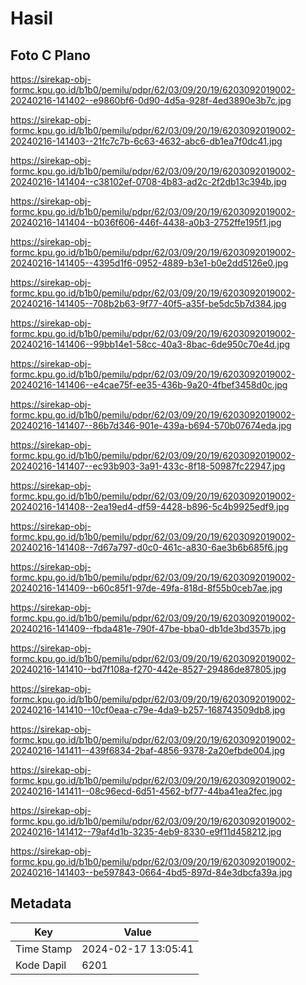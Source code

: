 # Hasil

## Foto C Plano

https://sirekap-obj-formc.kpu.go.id/b1b0/pemilu/pdpr/62/03/09/20/19/6203092019002-20240216-141402--e9860bf6-0d90-4d5a-928f-4ed3890e3b7c.jpg

https://sirekap-obj-formc.kpu.go.id/b1b0/pemilu/pdpr/62/03/09/20/19/6203092019002-20240216-141403--21fc7c7b-6c63-4632-abc6-db1ea7f0dc41.jpg

https://sirekap-obj-formc.kpu.go.id/b1b0/pemilu/pdpr/62/03/09/20/19/6203092019002-20240216-141404--c38102ef-0708-4b83-ad2c-2f2db13c394b.jpg

https://sirekap-obj-formc.kpu.go.id/b1b0/pemilu/pdpr/62/03/09/20/19/6203092019002-20240216-141404--b036f606-446f-4438-a0b3-2752ffe195f1.jpg

https://sirekap-obj-formc.kpu.go.id/b1b0/pemilu/pdpr/62/03/09/20/19/6203092019002-20240216-141405--4395d1f6-0952-4889-b3e1-b0e2dd5126e0.jpg

https://sirekap-obj-formc.kpu.go.id/b1b0/pemilu/pdpr/62/03/09/20/19/6203092019002-20240216-141405--708b2b63-9f77-40f5-a35f-be5dc5b7d384.jpg

https://sirekap-obj-formc.kpu.go.id/b1b0/pemilu/pdpr/62/03/09/20/19/6203092019002-20240216-141406--99bb14e1-58cc-40a3-8bac-6de950c70e4d.jpg

https://sirekap-obj-formc.kpu.go.id/b1b0/pemilu/pdpr/62/03/09/20/19/6203092019002-20240216-141406--e4cae75f-ee35-436b-9a20-4fbef3458d0c.jpg

https://sirekap-obj-formc.kpu.go.id/b1b0/pemilu/pdpr/62/03/09/20/19/6203092019002-20240216-141407--86b7d346-901e-439a-b694-570b07674eda.jpg

https://sirekap-obj-formc.kpu.go.id/b1b0/pemilu/pdpr/62/03/09/20/19/6203092019002-20240216-141407--ec93b903-3a91-433c-8f18-50987fc22947.jpg

https://sirekap-obj-formc.kpu.go.id/b1b0/pemilu/pdpr/62/03/09/20/19/6203092019002-20240216-141408--2ea19ed4-df59-4428-b896-5c4b9925edf9.jpg

https://sirekap-obj-formc.kpu.go.id/b1b0/pemilu/pdpr/62/03/09/20/19/6203092019002-20240216-141408--7d67a797-d0c0-461c-a830-6ae3b6b685f6.jpg

https://sirekap-obj-formc.kpu.go.id/b1b0/pemilu/pdpr/62/03/09/20/19/6203092019002-20240216-141409--b60c85f1-97de-49fa-818d-8f55b0ceb7ae.jpg

https://sirekap-obj-formc.kpu.go.id/b1b0/pemilu/pdpr/62/03/09/20/19/6203092019002-20240216-141409--fbda481e-790f-47be-bba0-db1de3bd357b.jpg

https://sirekap-obj-formc.kpu.go.id/b1b0/pemilu/pdpr/62/03/09/20/19/6203092019002-20240216-141410--bd7f108a-f270-442e-8527-29486de87805.jpg

https://sirekap-obj-formc.kpu.go.id/b1b0/pemilu/pdpr/62/03/09/20/19/6203092019002-20240216-141410--10cf0eaa-c79e-4da9-b257-168743509db8.jpg

https://sirekap-obj-formc.kpu.go.id/b1b0/pemilu/pdpr/62/03/09/20/19/6203092019002-20240216-141411--439f6834-2baf-4856-9378-2a20efbde004.jpg

https://sirekap-obj-formc.kpu.go.id/b1b0/pemilu/pdpr/62/03/09/20/19/6203092019002-20240216-141411--08c96ecd-6d51-4562-bf77-44ba41ea2fec.jpg

https://sirekap-obj-formc.kpu.go.id/b1b0/pemilu/pdpr/62/03/09/20/19/6203092019002-20240216-141412--79af4d1b-3235-4eb9-8330-e9f11d458212.jpg

https://sirekap-obj-formc.kpu.go.id/b1b0/pemilu/pdpr/62/03/09/20/19/6203092019002-20240216-141403--be597843-0664-4bd5-897d-84e3dbcfa39a.jpg


## Metadata

| Key        | Value               |
| ---------- | ------------------- |
| Time Stamp | 2024-02-17 13:05:41 |
| Kode Dapil | 6201                |



